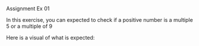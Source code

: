 Assignment Ex 01

In this exercise, you can expected to check if a positive number is a multiple 5 or a multiple of 9


Here is a visual of what is expected:

